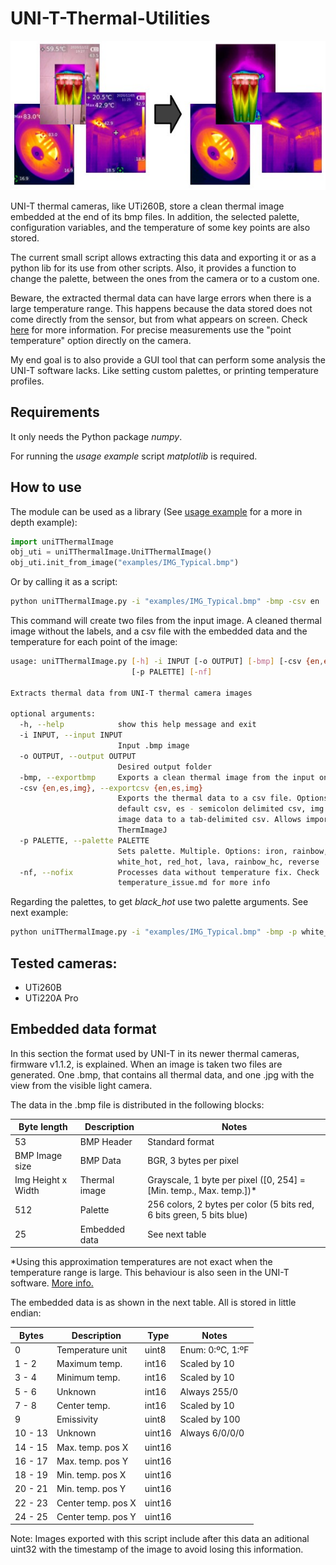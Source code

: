 # UNI-T-Thermal-Utilities
![Extraction examples](https://raw.githubusercontent.com/Santi-hr/UNI-T-Thermal-Utilities/main/examples/readme_header.jpg)

UNI-T thermal cameras, like UTi260B, store a clean thermal image embedded at the end of its bmp files.
In addition, the selected palette, configuration variables, and the temperature of some key points are also stored.

The current small script allows extracting this data and exporting it or as a python lib for its use from other scripts.
Also, it provides a function to change the palette, between the ones from the camera or to a custom one.  

Beware, the extracted thermal data can have large errors when there is a large temperature range. This happens because the data stored does not come directly from the sensor, but from what appears on screen. Check [here](docs/temperature_issue.md) for more information.
For precise measurements use the "point temperature" option directly on the camera. 

My end goal is to also provide a GUI tool that can perform some analysis the UNI-T software lacks.
Like setting custom palettes, or printing temperature profiles.

## Requirements

It only needs the Python package *numpy*.

For running the *usage example* script *matplotlib* is required.

## How to use

The module can be used as a library (See [usage example](src/usageExample.py) for a more in depth example):

```python
import uniTThermalImage
obj_uti = uniTThermalImage.UniTThermalImage()
obj_uti.init_from_image("examples/IMG_Typical.bmp")
```

Or by calling it as a script:
```bash
python uniTThermalImage.py -i "examples/IMG_Typical.bmp" -bmp -csv en
```

This command will create two files from the input image.
A cleaned thermal image without the labels, and a csv file with the embedded data and the temperature for each point of the image:


```bash
usage: uniTThermalImage.py [-h] -i INPUT [-o OUTPUT] [-bmp] [-csv {en,es,img}]
                           [-p PALETTE] [-nf]

Extracts thermal data from UNI-T thermal camera images

optional arguments:
  -h, --help            show this help message and exit
  -i INPUT, --input INPUT
                        Input .bmp image
  -o OUTPUT, --output OUTPUT
                        Desired output folder
  -bmp, --exportbmp     Exports a clean thermal image from the input one
  -csv {en,es,img}, --exportcsv {en,es,img}
                        Exports the thermal data to a csv file. Options: en -
                        default csv, es - semicolon delimited csv, img - only
                        image data to a tab-delimited csv. Allows import in
                        ThermImageJ
  -p PALETTE, --palette PALETTE
                        Sets palette. Multiple. Options: iron, rainbow,
                        white_hot, red_hot, lava, rainbow_hc, reverse
  -nf, --nofix          Processes data without temperature fix. Check
                        temperature_issue.md for more info
```
Regarding the palettes, to get *black_hot* use two palette arguments. See next example: 
```bash
python uniTThermalImage.py -i "examples/IMG_Typical.bmp" -bmp -p white_hot -p reverse
```

## Tested cameras:

- UTi260B
- UTi220A Pro

## Embedded data format

In this section the format used by UNI-T in its newer thermal cameras, firmware v1.1.2, is explained.
When an image is taken two files are generated. One .bmp, that contains all thermal data, and one .jpg with the view from the visible light camera. 

The data in the .bmp file is distributed in the following blocks: 

| Byte length | Description | Notes |
| --- | --- | --- |
| 53 | BMP Header | Standard format |
| BMP Image size | BMP Data | BGR, 3 bytes per pixel |
| Img Height x Width | Thermal image | Grayscale, 1 byte per pixel ([0, 254] = [Min. temp., Max. temp.])* |
| 512 | Palette | 256 colors, 2 bytes per color (5 bits red, 6 bits green, 5 bits blue) |
| 25 | Embedded data | See next table

*Using this approximation temperatures are not exact when the temperature range is large.
This behaviour is also seen in the UNI-T software. [More info.](docs/temperature_issue.md)

The embedded data is as shown in the next table. All is stored in little endian:

| Bytes | Description | Type | Notes |
| --- | --- | --- | --- |
| 0 | Temperature unit | uint8 | Enum: 0:ºC, 1:ºF |
| 1 - 2 | Maximum temp. | int16 | Scaled by 10 |
| 3 - 4 | Minimum temp. | int16 | Scaled by 10 |
| 5 - 6 | Unknown | int16 | Always 255/0 |
| 7 - 8 | Center temp. | int16 | Scaled by 10 |
| 9 | Emissivity | uint8 | Scaled by 100 |
| 10 - 13 | Unknown | uint16 | Always 6/0/0/0 |
| 14 - 15 | Max. temp. pos X | uint16 | |
| 16 - 17 | Max. temp. pos Y | uint16 | |
| 18 - 19 | Min. temp. pos X | uint16 | |
| 20 - 21 | Min. temp. pos Y | uint16 | |
| 22 - 23 | Center temp. pos X | uint16 | |
| 24 - 25 | Center temp. pos Y | uint16 | |

Note: Images exported with this script include after this data an aditional uint32 with the timestamp of the image to avoid losing this information.